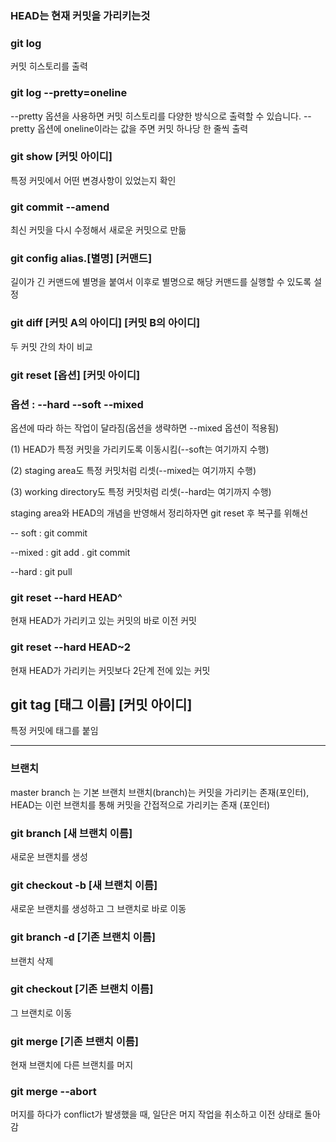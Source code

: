 

### HEAD는 현재 커밋을 가리키는것

### git log
커밋 히스토리를 출력

### git log --pretty=oneline
--pretty 옵션을 사용하면 커밋 히스토리를 다양한 방식으로 출력할 수 있습니다. --pretty 옵션에 oneline이라는 값을 주면 커밋 하나당 한 줄씩 출력

### git show [커밋 아이디]
특정 커밋에서 어떤 변경사항이 있었는지 확인

### git commit --amend 
최신 커밋을 다시 수정해서 새로운 커밋으로 만듦

### git config alias.[별명] [커맨드]
길이가 긴 커맨드에 별명을 붙여서 이후로 별명으로 해당 커맨드를 실행할 수 있도록 설정

### git diff [커밋 A의 아이디] [커밋 B의 아이디]
두 커밋 간의 차이 비교

### git reset [옵션] [커밋 아이디]  
### 옵션 : --hard  --soft  --mixed
옵션에 따라 하는 작업이 달라짐(옵션을 생략하면 --mixed 옵션이 적용됨)

(1) HEAD가 특정 커밋을 가리키도록 이동시킴(--soft는 여기까지 수행)

(2) staging area도 특정 커밋처럼 리셋(--mixed는 여기까지 수행)

(3) working directory도 특정 커밋처럼 리셋(--hard는 여기까지 수행)


staging area와 HEAD의 개념을 반영해서 정리하자면 git reset 후 복구를 위해선

-- soft :
git commit

--mixed :
git add .
git commit

--hard : 
git pull

### git reset --hard HEAD^   
현재 HEAD가 가리키고 있는 커밋의 바로 이전 커밋
### git reset --hard HEAD~2
현재 HEAD가 가리키는 커밋보다 2단계 전에 있는 커밋

## git tag [태그 이름] [커밋 아이디]
특정 커밋에 태그를 붙임


-----------------------
### 브랜치
 master branch 는 기본 브랜치
 브랜치(branch)는 커밋을 가리키는 존재(포인터),
 HEAD는 이런 브랜치를 통해 커밋을 간접적으로 가리키는 존재 (포인터)
 
 
 ### git branch [새 브랜치 이름]
 새로운 브랜치를 생성
 ### git checkout -b [새 브랜치 이름]
 새로운 브랜치를 생성하고 그 브랜치로 바로 이동
 ### git branch -d [기존 브랜치 이름]
 브랜치 삭제
 ### git checkout [기존 브랜치 이름]
 그 브랜치로 이동
 ### git merge [기존 브랜치 이름]
 현재 브랜치에 다른 브랜치를 머지
 ### git merge --abort
 머지를 하다가 conflict가 발생했을 때, 일단은 머지 작업을 취소하고 이전 상태로 돌아감
 ### 
